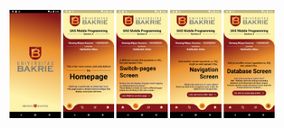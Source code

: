 <p float="left">
  <img src="Screenshot_1641973716.png" width="18%">
  <img src="Screenshot_1641973721.png" width="18%">
  <img src="Screenshot_1641973730.png" width="18%">
  <img src="Screenshot_1641973734.png" width="18%">
  <img src="Screenshot_1641973738.png" width="18%">
</p>
